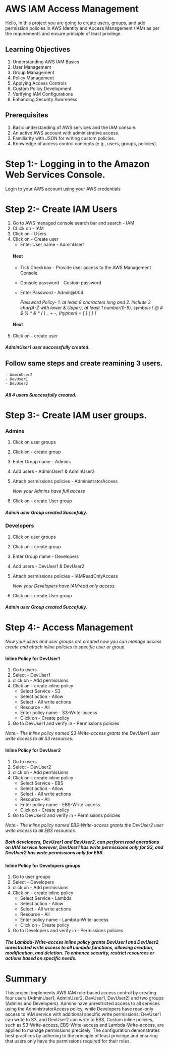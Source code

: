 # AWS IAM Access Management
Hello, In this project you are going to create users, groups, and add permission policies in AWS Identity and Access Management (IAM) as per the requirements and ensure principle of least privilege.
## Learning Objectives
1. Understanding AWS IAM Basics
2. User Management
3. Group Management
4. Policy Management
5. Applying Access Controls
6. Custom Policy Development
7. Verifying IAM Configurations
8. Enhancing Security Awareness
## Prerequisites
1. Basic understanding of AWS services and the IAM console.
2. An active AWS account with administrative access.
3. Familiarity with JSON for writing custom policies.
4. Knowledge of access control concepts (e.g., users, groups, policies).
# Step 1:- Logging in to the Amazon Web Services Console.
Login to your AWS account using your AWS credentials
# Step 2:- Create IAM Users
1. Go to AWS managed console search bar and search - IAM
2. CLick on - IAM
3. Click on - Users
4. Click on - Create user
    * Enter User name - AdminUser1
    #### Next
    * Tick Checkbox - Provide user access to the AWS Management Console.
    * Console password - Custom password 
    * Enter Password - Admin@004

        _Password Policy- 1. at least 8 characters long and 2. Include 3 char(A-Z with lower & Upper), at least 1 number(0-9), symbols ! @ # $ % ^ & * ( ) _ + -, (hyphen) = [ ] { } |_
    #### Next
5. Click on - create user
##### AdminUser1 user successfully created.
## Follow same steps and create reamining 3 users.
    - AdminUser2
    - DevUser1
    - DevUser2
##### All 4 users Successfully created. 
# Step 3:- Create IAM user groups.
### Admins
1. Click on user groups
2. Click on - create group 
3. Enter Group name - Admins
4. Add users - AdminUser1 & AdminUser2 
5. Attach permissions policies - AdministratorAccess

    _Now your Admins have full access_
6. Click on - create User group
##### Admin user Group created Succefully.
### Developers 
1. Click on user groups
2. Click on - create group 
3. Enter Group name - Developers
4. Add users - DevUser1 & DevUser2 
5. Attach permissions policies - IAMReadOnlyAccess

    _Now your Developers have IAMread only access._
6. Click on - create User group
##### Admin user Group created Succefully.
# Step 4:- Access Management
_Now your users and user groups are created now you can manage access create and attach inline policies to specific user or group._
#### Inline Policy for DevUser1
1. Go to users
2. Select - DevUser1
3. click on - Add permissions
4. Click on - create inline policy 
    * Select Service - S3 
    * Select action - Allow
    * Select - All write actions
    * Resource - All
    * Enter policy name - S3-Write-access
    * Click on - Create policy 
5. Go to DevUser1 and verify in - Permissions policies

_Note:- The inline policy named S3-Write-access grants the DevUser1 user write access to all S3 resources._
#### Inline Policy for DevUser2
1. Go to users
2. Select - DevUser2
3. click on - Add permissions
4. Click on - create inline policy 
    * Select Service - EBS 
    * Select action - Allow
    * Select - All write actions
    * Resource - All
    * Enter policy name - EBS-Write-access
    * Click on - Create policy 
5. Go to DevUser2 and verify in - Permissions policies

_Note:- The inline policy named EBS-Write-access grants the DevUser2 user write access to all EBS resources._
##### Both developers, DevUser1 and DevUser2, can perform read operations on IAM service however, DevUser1 has write permissions only for S3, and DevUser2 has write permissions only for EBS.
#### Inline Policy for Developers groups
1. Go to user groups
2. Select - Developers
3. click on - Add permissions
4. Click on - create inline policy 
    * Select Service - Lambda
    * Select action - Allow
    * Select - All write actions
    * Resource - All
    * Enter policy name - Lambda-Write-access
    * Click on - Create policy 
5. Go to Developers and verify in - Permissions policies 
##### The Lambda-Write-access inline policy grants DevUser1 and DevUser2 unrestricted write access to all Lambda functions, allowing creation, modification, and deletion. To enhance security, restrict resources or actions based on specific needs.
# Summary
This project implements AWS IAM role-based access control by creating four users (AdminUser1, AdminUser2, DevUser1, DevUser2) and two groups (Admins and Developers). Admins have unrestricted access to all services using the AdministratorAccess policy, while Developers have read-only access to IAM service with additional specific write permissions: DevUser1 can write to S3, and DevUser2 can write to EBS. Custom inline policies, such as S3-Write-access, EBS-Write-access and Lambda-Write-access, are applied to manage permissions precisely. The configuration demonstrates best practices by adhering to the principle of least privilege and ensuring that users only have the permissions required for their roles.